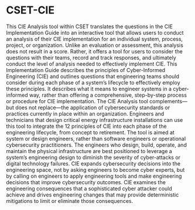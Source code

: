 # CSET-CIE

This CIE Analysis tool within CSET translates the questions in the CIE Implementation Guide into an interactive tool that allows users to conduct an analysis of their CIE implementation for an individual system, process, project, or organization.  Unlike an evaluation or assessment, this analysis does not result in a score.  Rather, it offers a tool for users to consider the questions with their teams, record and track responses, and ultimately conduct the level of analysis needed to effectively implement CIE.  This Implementation Guide describes the principles of Cyber-Informed Engineering (CIE) and outlines questions that engineering teams should consider during each phase of a system’s lifecycle to effectively employ these principles.  It describes what it means to engineer systems in a cyber-informed way, rather than offering a comprehensive, step-by-step process or procedure for CIE implementation.  The CIE Analysis tool complements—but does not replace—the application of cybersecurity standards or practices currently in place within an organization.  Engineers and technicians that design critical energy infrastructure installations can use this tool to integrate the 12 principles of CIE into each phase of the engineering lifecycle, from concept to retirement.  The tool is aimed at system or design engineers, rather than software engineers or operational cybersecurity practitioners.  The engineers who design, build, operate, and maintain the physical infrastructure are best positioned to leverage a system’s engineering design to diminish the severity of cyber-attacks or digital technology failures.  CIE expands cybersecurity decisions into the engineering space, not by asking engineers to become cyber experts, but by calling on engineers to apply engineering tools and make engineering decisions that improve cybersecurity outcomes. CIE examines the engineering consequences that a sophisticated cyber attacker could achieve and drives engineering changes that may provide deterministic mitigations to limit or eliminate those consequences.
